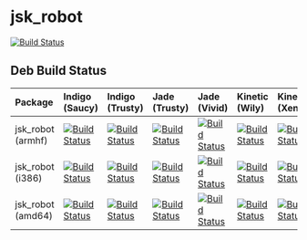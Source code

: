 # jsk_robot

[![Build Status](https://travis-ci.org/jsk-ros-pkg/jsk_robot.svg)](https://travis-ci.org/jsk-ros-pkg/jsk_robot)


## Deb Build Status

| Package           | Indigo (Saucy)                                                                                                                                                                             | Indigo (Trusty)                                                                                                                                                                              | Jade (Trusty)                                                                                                                                                                                | Jade (Vivid)                                                                                                                                                                               | Kinetic (Wily)                                                                                                                                                                           | Kinetic (Xenial)                                                                                                                                                                             |
|:------------------|:-------------------------------------------------------------------------------------------------------------------------------------------------------------------------------------------|:---------------------------------------------------------------------------------------------------------------------------------------------------------------------------------------------|:---------------------------------------------------------------------------------------------------------------------------------------------------------------------------------------------|:-------------------------------------------------------------------------------------------------------------------------------------------------------------------------------------------|:-----------------------------------------------------------------------------------------------------------------------------------------------------------------------------------------|:---------------------------------------------------------------------------------------------------------------------------------------------------------------------------------------------|
| jsk_robot (armhf) | [![Build Status](http://build.ros.org/job/Ibin_arm_uShf__jsk_robot__ubuntu_saucy_armhf__binary/badge/icon)](http://build.ros.org/job/Ibin_arm_uShf__jsk_robot__ubuntu_saucy_armhf__binary) | [![Build Status](http://build.ros.org/job/Ibin_arm_uThf__jsk_robot__ubuntu_trusty_armhf__binary/badge/icon)](http://build.ros.org/job/Ibin_arm_uThf__jsk_robot__ubuntu_trusty_armhf__binary) | [![Build Status](http://build.ros.org/job/Jbin_arm_uThf__jsk_robot__ubuntu_trusty_armhf__binary/badge/icon)](http://build.ros.org/job/Jbin_arm_uThf__jsk_robot__ubuntu_trusty_armhf__binary) | [![Build Status](http://build.ros.org/job/Jbin_arm_uVhf__jsk_robot__ubuntu_vivid_armhf__binary/badge/icon)](http://build.ros.org/job/Jbin_arm_uVhf__jsk_robot__ubuntu_vivid_armhf__binary) | [![Build Status](http://build.ros.org/job/Kbin_arm_uWhf__jsk_robot__ubuntu_wily_armhf__binary/badge/icon)](http://build.ros.org/job/Kbin_arm_uWhf__jsk_robot__ubuntu_wily_armhf__binary) | [![Build Status](http://build.ros.org/job/Kbin_arm_uXhf__jsk_robot__ubuntu_xenial_armhf__binary/badge/icon)](http://build.ros.org/job/Kbin_arm_uXhf__jsk_robot__ubuntu_xenial_armhf__binary) |
| jsk_robot (i386)  | [![Build Status](http://build.ros.org/job/Ibin_uS32__jsk_robot__ubuntu_saucy_i386__binary/badge/icon)](http://build.ros.org/job/Ibin_uS32__jsk_robot__ubuntu_saucy_i386__binary)           | [![Build Status](http://build.ros.org/job/Ibin_uT32__jsk_robot__ubuntu_trusty_i386__binary/badge/icon)](http://build.ros.org/job/Ibin_uT32__jsk_robot__ubuntu_trusty_i386__binary)           | [![Build Status](http://build.ros.org/job/Jbin_uT32__jsk_robot__ubuntu_trusty_i386__binary/badge/icon)](http://build.ros.org/job/Jbin_uT32__jsk_robot__ubuntu_trusty_i386__binary)           | [![Build Status](http://build.ros.org/job/Jbin_uV32__jsk_robot__ubuntu_vivid_i386__binary/badge/icon)](http://build.ros.org/job/Jbin_uV32__jsk_robot__ubuntu_vivid_i386__binary)           | [![Build Status](http://build.ros.org/job/Kbin_uW32__jsk_robot__ubuntu_wily_i386__binary/badge/icon)](http://build.ros.org/job/Kbin_uW32__jsk_robot__ubuntu_wily_i386__binary)           | [![Build Status](http://build.ros.org/job/Kbin_uX32__jsk_robot__ubuntu_xenial_i386__binary/badge/icon)](http://build.ros.org/job/Kbin_uX32__jsk_robot__ubuntu_xenial_i386__binary)           |
| jsk_robot (amd64) | [![Build Status](http://build.ros.org/job/Ibin_uS64__jsk_robot__ubuntu_saucy_amd64__binary/badge/icon)](http://build.ros.org/job/Ibin_uS64__jsk_robot__ubuntu_saucy_amd64__binary)         | [![Build Status](http://build.ros.org/job/Ibin_uT64__jsk_robot__ubuntu_trusty_amd64__binary/badge/icon)](http://build.ros.org/job/Ibin_uT64__jsk_robot__ubuntu_trusty_amd64__binary)         | [![Build Status](http://build.ros.org/job/Jbin_uT64__jsk_robot__ubuntu_trusty_amd64__binary/badge/icon)](http://build.ros.org/job/Jbin_uT64__jsk_robot__ubuntu_trusty_amd64__binary)         | [![Build Status](http://build.ros.org/job/Jbin_uV64__jsk_robot__ubuntu_vivid_amd64__binary/badge/icon)](http://build.ros.org/job/Jbin_uV64__jsk_robot__ubuntu_vivid_amd64__binary)         | [![Build Status](http://build.ros.org/job/Kbin_uW64__jsk_robot__ubuntu_wily_amd64__binary/badge/icon)](http://build.ros.org/job/Kbin_uW64__jsk_robot__ubuntu_wily_amd64__binary)         | [![Build Status](http://build.ros.org/job/Kbin_uX64__jsk_robot__ubuntu_xenial_amd64__binary/badge/icon)](http://build.ros.org/job/Kbin_uX64__jsk_robot__ubuntu_xenial_amd64__binary)         |
